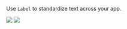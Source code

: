 Use `Label` to standardize text across your app.

<DisplayToggle onText="Dark" offText="Light" label="Theme Switcher">

<img className="off" src="https://static2.sharepointonline.com/files/fabric/fabric-website/images/controls/ios/updated/img_text_01_light.png?text=LightMode" />
<img className="on" src="https://static2.sharepointonline.com/files/fabric/fabric-website/images/controls/ios/updated/img_text_01_dark.png?text=DarkMode" />

</DisplayToggle>
